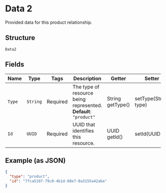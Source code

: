 
# Data 2

Provided data for this product relationship.

## Structure

`Data2`

## Fields

| Name | Type | Tags | Description | Getter | Setter |
|  --- | --- | --- | --- | --- | --- |
| `Type` | `String` | Required | The type of resource being represented.<br>**Default**: `"product"` | String getType() | setType(String type) |
| `Id` | `UUID` | Required | UUID that identifies this resource. | UUID getId() | setId(UUID id) |

## Example (as JSON)

```json
{
  "type": "product",
  "id": "7fca5107-79c0-4b1d-88e7-0a3155a42aba"
}
```

